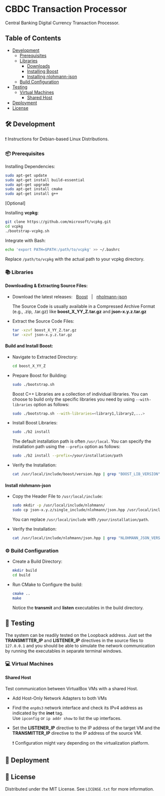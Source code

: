 # CBDC Transaction Processor

Central Banking Digital Currency Transaction Processor.

## Table of Contents

- [Development](#hammer_and_wrench-development)
    - [Prerequisites](#package-prerequisites)
    - [Libraries](#books-libraries)
        - [Downloads](#downloading--extracting-source-files)
        - [Installing Boost](#build-and-install-boost)
        - [Installing nlohmann-json](#install-nlohmann-json)
    - [Build Configuration](#gear-build-configuration)
- [Testing](#bug-testing)
    - [Virtual Machines](#computer-virtual-machines)
        - [Shared Host](#shared-host)
- [Deployment](#rocket-deployment)
- [License](#page_with_curl-license)

## :hammer_and_wrench: Development

:exclamation: Instructions for Debian-based Linux Distributions.

### :package: Prerequisites

Installing Dependencies:

```bash
sudo apt-get update
sudo apt-get install build-essential
sudo apt-get upgrade
sudo apt-get install cmake
sudo apt-get install g++
```

\[Optional]

Installing **vcpkg**:

```bash
git clone https://github.com/microsoft/vcpkg.git
cd vcpkg
./bootstrap-vcpkg.sh
```

Integrate with Bash:

```bash
echo 'export PATH=$PATH:/path/to/vcpkg' >> ~/.bashrc
```

Replace `/path/to/vcpkg` with the actual path to your vcpkg directory.

### :books: Libraries

#### Downloading & Extracting Source Files:

- Download the latest releases: &nbsp; [Boost](https://www.boost.org/users/download/) &nbsp; | &nbsp; [nholmann-json](https://github.com/nlohmann/json/releases)

    The Source Code is usually available in a Compressed Archive Format (e.g., .zip, .tar.gz) like **boost_X_YY_Z.tar.gz** and **json-x.y.z.tar.gz**

- Extract the Source Code Files:

    ```bash
    tar -xzvf boost_X_YY_Z.tar.gz
    tar -xzvf json-x.y.z.tar.gz
    ```

#### Build and Install Boost:

- Navigate to Extracted Directory:

    ```bash
    cd boost_X_YY_Z
    ```

- Prepare Boost for Building:

    ```bash
    sudo ./bootstrap.sh
    ```

    Boost C++ Libraries are a collection of individual libraries. You can choose to build only the specific libraries you need by using `--with-libraries` option as follows:

    ```bash
    sudo ./bootstrap.sh --with-libraries=<library1,library2,...>
    ```

- Install Boost Libraries:

    ```bash
    sudo ./b2 install
    ```

    The default installation path is often `/usr/local`. You can specify the installation path using the `--prefix` option as follows:

    ```bash
    sudo ./b2 install --prefix=/your/installation/path
    ```

- Verify the Installation:

    ```bash
    cat /usr/local/include/boost/version.hpp | grep "BOOST_LIB_VERSION"
    ```

#### Install nlohmann-json

- Copy the Header File to `/usr/local/include`:

    ```bash
    sudo mkdir -p /usr/local/include/nlohmann/
    sudo cp json-x.y.z/single_include/nlohmann/json.hpp /usr/local/include/nlohmann/
    ```

    You can replace `/usr/local/include` with `/your/installation/path`.

- Verify the Installation:

    ```bash
    cat /usr/local/include/nlohmann/json.hpp | grep "NLOHMANN_JSON_VERSION"
    ```

### :gear: Build Configuration

- Create a Build Directory:

    ```bash
    mkdir build
    cd build
    ```

- Run CMake to Configure the build:

    ```bash
    cmake ..
    make
    ```

    Notice the **transmit** and **listen** executables in the build directory.

## :bug: Testing

The system can be readily tested on the Loopback address. Just set the **TRANSMITTER_IP** and **LISTENER_IP** directives in the source files to `127.0.0.1` and you should be able to simulate the network communication by running the executables in separate terminal windows.

### :computer: Virtual Machines

#### Shared Host

Test communication between VirtualBox VMs with a shared Host.

- Add Host-Only Network Adapters to both VMs
- Find the `enp0s3` network interface and check its IPv4 address as indicated by the **inet** tag. <br /> Use `ipconfig` or `ip addr show` to list the up interfaces.
  
- Set the **LISTENER_IP** directive to the IP address of the target VM and the **TRANSMITTER_IP** directive to the IP address of the source VM.

    :exclamation: Configuration might vary depending on the virtualization platform.

## :rocket: Deployment



## :page_with_curl: License

Distributed under the MIT License. See `LICENSE.txt` for more information.
